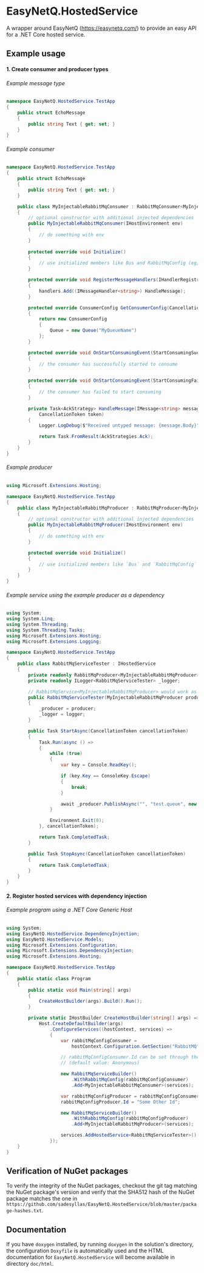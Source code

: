 # EasyNetQ.HostedService

A wrapper around EasyNetQ (https://easynetq.com/) to provide an easy API for a .NET Core hosted service.

## Example usage

#### 1. Create consumer and producer types

###### Example message type

```c#
namespace EasyNetQ.HostedService.TestApp
{
    public struct EchoMessage
    {
        public string Text { get; set; }
    }
}
```

###### Example consumer

```c#
namespace EasyNetQ.HostedService.TestApp
{
    public struct EchoMessage
    {
        public string Text { get; set; }
    }

    public class MyInjectableRabbitMqConsumer : RabbitMqConsumer<MyInjectableRabbitMqConsumer>
    {
        // optional constructor with additional injected dependencies
        public MyInjectableRabbitMqConsumer(IHostEnvironment env)
        {
            // do something with env
        }
        
        protected override void Initialize()
        {
            // use initialized members like Bus and RabbitMqConfig (eg, Bus.QueueDeclare(...))
        }

        protected override void RegisterMessageHandlers(IHandlerRegistration handlers)
        {
            handlers.Add((IMessageHandler<string>) HandleMessage);
        }

        protected override ConsumerConfig GetConsumerConfig(CancellationToken cancellationToken)
        {
            return new ConsumerConfig
            {
                Queue = new Queue("MyQueueName")
            };
        }

        protected override void OnStartConsumingEvent(StartConsumingSucceededEvent @event)
        {
            // the consumer has successfully started to consume
        }

        protected override void OnStartConsumingEvent(StartConsumingFailedEvent @event)
        {
            // the consumer has failed to start consuming
        }

        private Task<AckStrategy> HandleMessage(IMessage<string> message, MessageReceivedInfo info,
            CancellationToken token)
        {
            Logger.LogDebug($"Received untyped message: {message.Body}");

            return Task.FromResult(AckStrategies.Ack);
        }
    }
}
```

###### Example producer

```c#
using Microsoft.Extensions.Hosting;

namespace EasyNetQ.HostedService.TestApp
{
    public class MyInjectableRabbitMqProducer : RabbitMqProducer<MyInjectableRabbitMqProducer>
    {
        // optional constructor with additional injected dependencies
        public MyInjectableRabbitMqProducer(IHostEnvironment env)
        {
            // do something with env
        }

        protected override void Initialize()
        {
            // use initialized members like `Bus` and `RabbitMqConfig`
        }
    }
}
```

###### Example service using the example producer as a dependency

```c#
using System;
using System.Linq;
using System.Threading;
using System.Threading.Tasks;
using Microsoft.Extensions.Hosting;
using Microsoft.Extensions.Logging;

namespace EasyNetQ.HostedService.TestApp
{
    public class RabbitMqServiceTester : IHostedService
    {
        private readonly RabbitMqProducer<MyInjectableRabbitMqProducer> _producer;
        private readonly ILogger<RabbitMqServiceTester> _logger;

        // RabbitMqService<MyInjectableRabbitMqProducer> would work as well
        public RabbitMqServiceTester(MyInjectableRabbitMqProducer producer, ILogger<RabbitMqServiceTester> logger)
        {
            _producer = producer;
            _logger = logger;
        }

        public Task StartAsync(CancellationToken cancellationToken)
        {
            Task.Run(async () =>
            {
                while (true)
                {
                    var key = Console.ReadKey();

                    if (key.Key == ConsoleKey.Escape)
                    {
                        break;
                    }

                    await _producer.PublishAsync("", "test.queue", new EchoMessage {Text = "This is a test."});
                }

                Environment.Exit(0);
            }, cancellationToken);

            return Task.CompletedTask;
        }

        public Task StopAsync(CancellationToken cancellationToken)
        {
            return Task.CompletedTask;
        }
    }
}
```

#### 2. Register hosted services with dependency injection

###### Example program using a .NET Core Generic Host

```c#
using System;
using EasyNetQ.HostedService.DependencyInjection;
using EasyNetQ.HostedService.Models;
using Microsoft.Extensions.Configuration;
using Microsoft.Extensions.DependencyInjection;
using Microsoft.Extensions.Hosting;

namespace EasyNetQ.HostedService.TestApp
{
    public static class Program
    {
        public static void Main(string[] args)
        {
            CreateHostBuilder(args).Build().Run();
        }

        private static IHostBuilder CreateHostBuilder(string[] args) =>
            Host.CreateDefaultBuilder(args)
                .ConfigureServices((hostContext, services) =>
                {
                    var rabbitMqConfigConsumer =
                        hostContext.Configuration.GetSection("RabbitMQ").Get<RabbitMqConfig>();

                    // rabbitMqConfigConsumer.Id can be set through the relevant configuration section
                    // (default value: Anonymous)

                    new RabbitMqServiceBuilder()
                        .WithRabbitMqConfig(rabbitMqConfigConsumer)
                        .Add<MyInjectableRabbitMqConsumer>(services);

                    var rabbitMqConfigProducer = rabbitMqConfigConsumer.Copy;
                    rabbitMqConfigProducer.Id = "Some Other Id";

                    new RabbitMqServiceBuilder()
                        .WithRabbitMqConfig(rabbitMqConfigProducer)
                        .Add<MyInjectableRabbitMqProducer>(services);

                    services.AddHostedService<RabbitMqServiceTester>();
                });
    }
}
```

## Verification of NuGet packages

To verify the integrity of the NuGet packages, checkout the git tag matching
the NuGet package's version and verify that the SHA512 hash of the NuGet
package matches the one in
`https://github.com/sadesyllas/EasyNetQ.HostedService/blob/master/package-hashes.txt`.

## Documentation

If you have `doxygen` installed, by running `doxygen` in the solution's
directory, the configuration `Doxyfile` is automatically used and the HTML
documentation for `EasyNetQ.HostedService` will become available in directory
`doc/html`.

